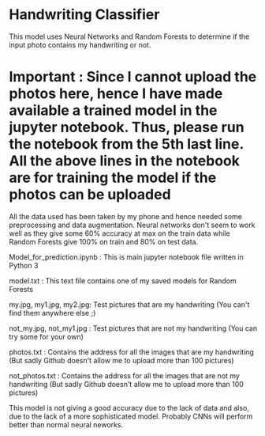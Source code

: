# Handwriting Classifier
This model uses Neural Networks and Random Forests to determine if the input photo contains my handwriting or not. 
# Important : Since I cannot upload the photos here, hence I have made available a trained model in the jupyter notebook. Thus, please run the notebook from the 5th last line. All the above lines in the notebook are for training the model if the photos can be uploaded
All the data used has been taken by my phone and hence needed some preprocessing and data augmentation.
Neural networks don't seem to work well as they give some 60% accuracy at max on the train data while Random Forests give 100% on train and 80% on test data.

Model_for_prediction.ipynb : This is main jupyter notebook file written in Python 3

model.txt : This text file contains one of my saved models for Random Forests

my.jpg, my1.jpg, my2.jpg: Test pictures that are my handwriting (You can't find them anywhere else ;)

not_my.jpg, not_my1.jpg : Test pictures that are not my handwriting (You can try some for your own)

photos.txt : Contains the address for all the images that are my handwriting (But sadly Github doesn't allow me to upload more than 100 pictures)

not_photos.txt : Contains the address for all the images that are not my handwriting (But sadly Github doesn't allow me to upload more than 100 pictures)

This model is not giving a good accuracy due to the lack of data and also, due to the lack of a more sophisticated model. Probably CNNs will perform better than normal neural neworks.
